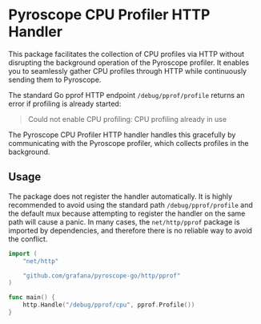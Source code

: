 # Pyroscope CPU Profiler HTTP Handler

This package facilitates the collection of CPU profiles via HTTP without disrupting
the background operation of the Pyroscope profiler. It enables you to seamlessly gather
CPU profiles through HTTP while continuously sending them to Pyroscope.

The standard Go pprof HTTP endpoint `/debug/pprof/profile` returns an error if profiling
is already started:

> Could not enable CPU profiling: CPU profiling already in use

The Pyroscope CPU Profiler HTTP handler handles this gracefully by communicating with
the Pyroscope profiler, which collects profiles in the background.

## Usage

The package does not register the handler automatically. It is highly recommended to
avoid using the standard path `/debug/pprof/profile` and the default mux because
attempting to register the handler on the same path will cause a panic. In many cases,
the `net/http/pprof` package is imported by dependencies, and therefore there is no
reliable way to avoid the conflict.

```go
import (
    "net/http"

    "github.com/grafana/pyroscope-go/http/pprof"
)

func main() {
	http.Handle("/debug/pprof/cpu", pprof.Profile())
}
```
